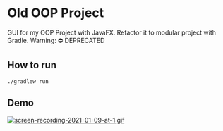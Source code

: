 # Old OOP Project
GUI for my OOP Project with JavaFX. Refactor it to modular project with Gradle. Warning: ⛔️ DEPRECATED
## How to run
```shell script
./gradlew run
``` 
## Demo
[![screen-recording-2021-01-09-at-1.gif](https://s4.gifyu.com/images/screen-recording-2021-01-09-at-1.gif)](https://gifyu.com/image/FwMq)
